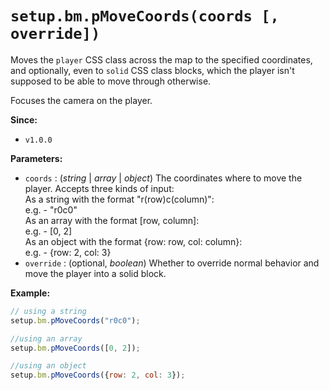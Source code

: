 
# `setup.bm.pMoveCoords(coords [, override])`

Moves the `player` CSS class across the map to the specified coordinates, and optionally, even to `solid` CSS class blocks, which the player isn't supposed to be able to move through otherwise.

Focuses the camera on the player.

**Since:**
- `v1.0.0`

**Parameters:**
- `coords` : (*string* | *array* | *object*) The coordinates where to move the player. Accepts three kinds of input:  
		As a string with the format "r(row)c(column)":  
			e.g. - "r0c0"  
		As an array with the format [row, column]:  
			e.g. - [0, 2]  
		As an object with the format {row: row, col: column}:  
			e.g. - {row: 2, col: 3}  
- `override` : (optional, *boolean*) Whether to override normal behavior and move the player into a solid block.

**Example:**
```js
// using a string
setup.bm.pMoveCoords("r0c0");

//using an array
setup.bm.pMoveCoords([0, 2]);

//using an object
setup.bm.pMoveCoords({row: 2, col: 3});
```
